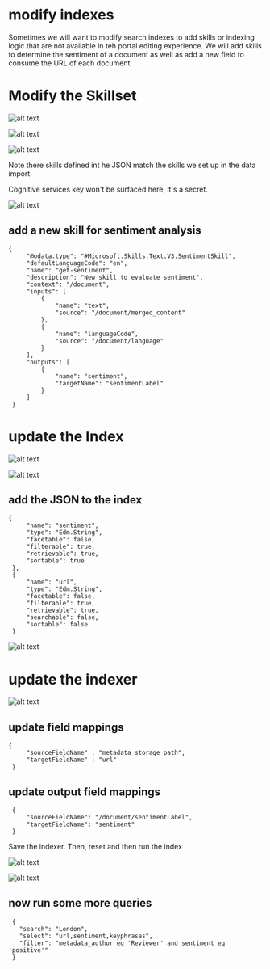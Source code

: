 # modify indexes

Sometimes we will want to modify search indexes to add skills or indexing logic that are not available in teh portal editing experience. We will add skills to determine the sentiment of a document as well as add a new field to consume the URL of each document.

# Modify the Skillset

![alt text](./04-images/image.png)

![alt text](./04-images/image-1.png)

![alt text](./04-images/image-2.png)

Note there skills defined int he JSON match the skills we set up in the data import.

Cognitive services key won't be surfaced here, it's a secret.

![alt text](./04-images/image-3.png)


## add a new skill for sentiment analysis

```
{
     "@odata.type": "#Microsoft.Skills.Text.V3.SentimentSkill",
     "defaultLanguageCode": "en",
     "name": "get-sentiment",
     "description": "New skill to evaluate sentiment",
     "context": "/document",
     "inputs": [
         {
             "name": "text",
             "source": "/document/merged_content"
         },
         {
             "name": "languageCode",
             "source": "/document/language"
         }
     ],
     "outputs": [
         {
             "name": "sentiment",
             "targetName": "sentimentLabel"
         }
     ]
 }
```

# update the Index

![alt text](./04-images/image-4.png)


![alt text](./04-images/image-5.png)


## add the JSON to the index

```
{
     "name": "sentiment",
     "type": "Edm.String",
     "facetable": false,
     "filterable": true,
     "retrievable": true,
     "sortable": true
 },
 {
     "name": "url",
     "type": "Edm.String",
     "facetable": false,
     "filterable": true,
     "retrievable": true,
     "searchable": false,
     "sortable": false
 }
```

![alt text](./04-images/image-6.png)

# update the indexer

![alt text](./04-images/image-7.png)

## update field mappings

```
{
     "sourceFieldName" : "metadata_storage_path",
     "targetFieldName" : "url"
 }    
```

## update output field mappings

```
 {
     "sourceFieldName": "/document/sentimentLabel",
     "targetFieldName": "sentiment"
 }
```

Save the indexer. Then, reset and then run the index

![alt text](./04-images/image-8.png)

![alt text](./04-images/image-9.png)

## now run some more queries

```
 {
   "search": "London",
   "select": "url,sentiment,keyphrases",
   "filter": "metadata_author eq 'Reviewer' and sentiment eq 'positive'"
 }
```